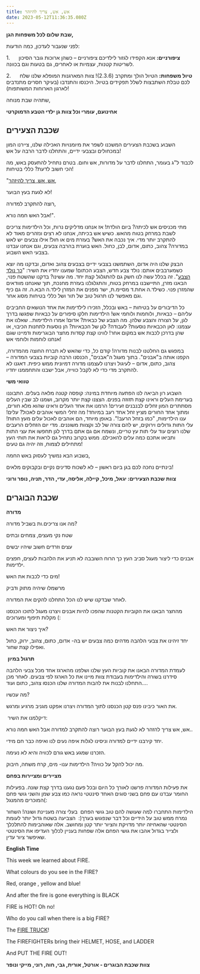 ```yaml
---
title: אש, אש, צריך להיזהר
date: 2023-05-12T11:36:35.080Z
---
```

**שבת שלום לכל משפחות הגן,**

לפני שנעבור לעדכון, כמה הודעות:

1.      **ציפורניים:** אנא הקפידו לגזור לילדיכם ציפורניים – כשהן ארוכות גובר הסיכון לשריטות קטנות, עצמיות או לאחרים, גם בטעות וגם בכוונה.

2.      **טיול משפחות:** הטיול הולך ומתקרב (2.3.6)! צוות המארגנות המופלא שלנו שלח לכם טבלת השתבצות לשלל תפקידים בטיול. היכנסו והתנדבו (בעיקר חסרים מתנדבים לארגון הארוחות המשותפות)!

שתהיה שבת מנוחה,

**אחינועם, עומרי וכל צוות גן ילדי הטבע הדמוקרטי**

## **שכבת הצעירים**

השבוע בשכבת הצעירים המשכנו לשפר את מיומנויות האכילה שלנו, ציירנו המון במכחולים ובצבעי ידיים, והתחלנו לדבר הרבה על אש!

לכבוד ל"ג בעומר, התחלנו לדבר על מדורות, אש וחום. בטרם נתחיל להתעסק באש, מה הכי חשוב לדעת? כללי בטיחות!

"[אש, אש, צריך להיזהר](https://nogageva.bandcamp.com/track/--36),

לא לגעת בעץ הבוער!

רוצה להתקרב למדורה,

אבל האש חמה נורא!".

מתי מכניסים אש לכיתה? ביום הולדת! אז אנחנו מדליקים נרות, וכל הילדימות צריכים לשבת במרחק בטוח מהאש. כשיש אש בכיתה, אנחנו לא רצים ונזהרים מאוד לא להתקרב יותר מדי. איך נכבה את האש? בעזרת מים או חול! אילו צבעים יש לאש במדורה? צהוב, כתום, אדום, לבן, כחול. האש בוערת בהרבה צבעים, וגם אנחנו עבדנו בצבעי האש השבוע.

הבצק שלנו היה אדום, השתמשנו בצבעי ידיים בצבעים צהוב ואדום, ובדקנו מה יוצא כשמערבבים אותם: נולד צבע חדש, הצבע הכתום! שמענו יחדיו את השיר: "[כך נולד הצבע](https://www.youtube.com/watch?v=syJo37AKaro)". זה בכלל עשה לנו חשק גם להתגלגל קצת יחד. מה עשינו? בדקנו שהשטח פנוי, הבאנו מזרן, התיישבנו במרחק בטוח, והתגלגלנו בעזרת מחנכת, תוך שאנחנו מוודאים שהמזרן פנוי. כשילד.ה אחת.ד מסיימ.ת, ישר מפנים את המזרן לילד.ה הבא.ה. זה גם כיף וגם מאפשר לנו תרגול טוב של תור ושל כללי בטיחות מסוג אחר.

כל הדיבורים על בטיחות – באש ובכלל, הזכירו לילדימות את אחד הנושאים החביבים עליהם – כבאיות, ולוחמות ולוחמי אש! הילדימות חלקו סיפורים על כבאיות שפגשו בדרך לגן, על הצורה והצבע שלהן. מה הצבע של כבאית? אדום! אמרו הילדימות.. שאלנו את עצמנו: לאן הכבאיות נוסעות? לעבודה? לגן של הכבאיות? הן נוסעות לתחנות הכיבוי, או שהן בדרכן לכבות אש במקום אחר! לווינו קצת קסדות מחצר הבוגרימות ודמיינו שגם אנחנו לוחמות ולוחמי אש!

במפגש גם החלטנו לבנות מדורה! קודם כל, כדי שהאש לא תברח החוצה מהמדורה, הקפנו אותה ב"אבנים". בתוך מעגל ה"אבנים", הכנסנו הרבה קוביות בצבעי המדורה – צהוב, כתום, אדום – לעיגול ויצרנו לעצמנו מדורה דמיונית ממש כיפית. דאגנו לא להתקרב מדי כדי לא לקבל כווייה, אבל ישבנו והתחממנו יחדיו.

**טוואי משי**

השבוע רון הביאה לנו הפתעה מיוחדת במינה: קופסה קטנה מלאה בעלים. התבוננו בערימת העלים וראינו קצת תזוזה בפנים. הצצנו קצת יותר מקרוב, ושמנו לב שבין העלים מסתתרים המון זחלים לבנבנים זעירים! הרמנו את אחד העלים וראינו שהוא מלא חורים, ומתוך אחד החורים מציץ זחל אחד רעב במיוחד! מה זחלי המשי אוהבים לאכול? עלים! ענו הילדימות, "כמו בזחל הרעב!". באופן מיוחד, הם אוהבים לאכול עלים מעץ התות! עלי התות גדולים וירוקים, יש להם צורה של לב וקצוות משוננים. מדי יום הזחלים הרעבים שלנו רוצים עוד עלי תות עץ טריים, ונשמח אם גם אתם בדרך לגן תחפשו את עצי התות ותביאו אתכם כמה עלים להאכילם. ממש בקרוב נתחיל גם לראות את תותי העץ מתחילים לצמוח, וזה יהיה גם טעים!

בשבוע הבא נמשיך לעסוק באש החמה,

בינתיים נחכה לכם בגן ביום ראשון – לא לשכוח סדינים נקיים ובקבוקים מלאים!

**צוות שכבת הצעירים: יגאל, מיכל, קיילה, אליסה, עדי, הדר, תניה, נופר ורוני**

## **שכבת הבוגרים**

**מדורה** 

מה אנו צריכים.ות בשביל מדורה?

שטח נקי מעצים, צמחים ובתים 

עצים וזרדים חשוב שיהיו יבשים

אבנים כדי ליצור מעגל סביב העץ כך הרוח השובבה לא תניע את הלהבות לעצים, חפצים ילדימות. 

מים כדי לכבות את האש! 

מרשמלו שיהיה מתוק ודביק 

לאחר שבדקנו שיש לנו הכל התחלנו להקים את המדורה. 

מהחצר הבאנו את הקוביות הקטנות שהפכו להיות אבנים ויצרנו מעגל לתוכו הכנסנו מקלות תיפוף ומערוכים (: 

איך ניצור את האש? 

יחד זיהינו את צבעי הלהבה מדהים כמה צבעים יש בה- אדום, כתום, צהוב, ירוק, כחול ואפילו קצת שחור. 

 **תרגול במיון** 

לעמדת המדורה הבאנו את קוביות העץ שלנו ושלפנו מהארגז אחד מכל צבעי הלהבה סידרנו בשורה והילדימות בעבודת צוות מיינו את כל הארגז לפי צבעים. לאחר מכן התחלנו לבנות את להבות המדורה שלנו הכנסו צהוב, כתום ועוד…. 

מה עכשיו? 

את האור כיבינו פנס קטן הכנסנו לתוך המדורה ויצרנו אפקט מגניב מרגיע ומרגש. 

 דיקלמנו את השיר: 

אש, אש צריך להזהר לא לגעת בעץ הבוער רוצה להתקרב למדורה אבל האש חמה נורא.. 

יחד קירבנו ידיים למדורה וניסינו לגלות איפה נעים לנו ואיפה כבר חם מידי. 

הזכרנו שמגע באש גורם לכוויה והיא לא נעימה. 

מה יכול להקל על כוויה? הילדימות ענו- מים, קרח משחה, חיבוק. 

**מציירים ומציירות בפחם** 

את פעילות המדורה פרשנו לאורך כל היום ובכל פעם נגענו בדרך קצת שונה. בפעילות החומר עבדנו עם פחם בשני סוגים האחד סינטטי נראה כמו צבע שמן והשני גושי פחם המוכרים מהמנגל(: 

הילדימות התחברו למה שעושה להם טוב גושי הפחם  בעלי צורה מעניינת ושונה! השחור נמרח ממש טוב על הידיים וכל דבר שנפגוש בערך(:  הצביעה בשטח גדול יותר לעומת הסינטטי שהאחיזה יותר מדויקת והציור יותר קטן ומחושב. אלה שאוהבימות להתלכלך ולצייר בגדול אהבו את גושי הפחם אלה שפחות בעניין לכלוך העדיפו את הסינטטי שאיפשר ציור עדין.  

**English Time**

This week we learned about FIRE. 

What colours do you see in the FIRE?

Red, orange , yellow and blue! 

And after the fire is gone everything is BLACK

FIRE is HOT! Oh no!

Who do you call when there is a big FIRE?

The [FIRE TRUCK](https://youtu.be/EyDpcfhPbSw)!

The FIREFIGHTERs bring their HELMET, HOSE, and LADDER

And PUT THE FIRE OUT! 

**צוות שכבת הבוגרים - אורטל, אורית, גבי, חוה, רוני, מייקי ונופר**
